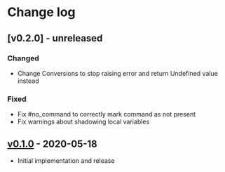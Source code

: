 # Change log

## [v0.2.0] - unreleased

### Changed
* Change Conversions to stop raising error and return Undefined value instead

### Fixed
* Fix #no_command to correctly mark command as not present
* Fix warnings about shadowing local variables

## [v0.1.0] - 2020-05-18

* Initial implementation and release

[v0.1.0]: https://github.com/piotrmurach/tty-option/compare/v0.1.0
